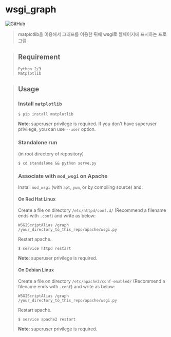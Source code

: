 # wsgi_graph
![GitHub](https://img.shields.io/github/license/yeonho1/wsgi_graph)
> matplotlib을 이용해서 그래프를 이용한 뒤에 wsgi로 웹페이지에 표시하는 프로그램

> ## Requirement
> ```
> Python 2/3
> Matplotlib
> ```

> ## Usage
> ### Install `matplotlib`
> ```
> $ pip install matplotlib
> ```
> **Note**: superuser privilege is required. If you don't have superuser privilege, you can use `--user` option.
> ### Standalone run
> (in root directory of repository)
> ```
> $ cd standalone && python serve.py
> ```
> ### Associate with `mod_wsgi` on Apache
> Install `mod_wsgi` (with `apt`, `yum`, or by compiling source) and:
> #### On Red Hat Linux
> Create a file on directory `/etc/httpd/conf.d/` (Recommend a filename ends with `.conf`)
> and write as below:
> ```
> WSGIScriptAlias /graph /your_directory_to_this_repo/apache/wsgi.py
> ```
> Restart apache.
> ```
> $ service httpd restart
> ```
> **Note**: superuser privilege is required.
> #### On Debian Linux
> Create a file on directory `/etc/apache2/conf-enabled/` (Recommend a filename ends with `.conf`)
> and write as below:
> ```
> WSGIScriptAlias /graph /your_directory_to_this_repo/apache/wsgi.py
> ```
> Restart apache.
> ```
> $ service apache2 restart
> ```
> **Note**: superuser privilege is required.